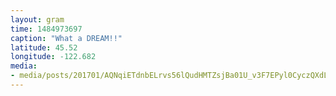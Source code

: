 ```yaml
---
layout: gram
time: 1484973697
caption: "What a DREAM!!"
latitude: 45.52
longitude: -122.682
media:
- media/posts/201701/AQNqiETdnbELrvs56lQudHMTZsjBa01U_v3F7EPyl0CyczQXdLnvox8JwU5XLmixf68fgFaUD3935nr2xUNwEBw79rvx60YfYg7OYQ_17857692952088169.mp4
---
```

